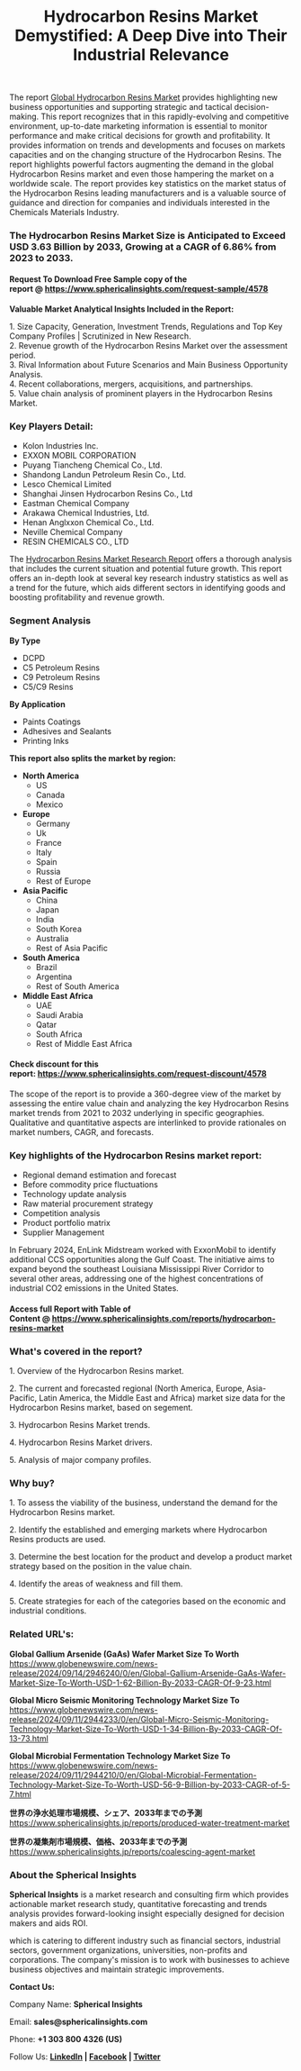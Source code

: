 <h1 style="text-align: center;">Hydrocarbon Resins Market Demystified: A Deep Dive into Their Industrial Relevance</h1>
<p>&nbsp;</p>
<p>The report&nbsp;<a href="https://www.sphericalinsights.com/reports/hydrocarbon-resins-market" target="_blank" rel="noopener noreferrer">Global Hydrocarbon Resins Market</a>&nbsp;provides highlighting new business opportunities and supporting strategic and tactical decision-making. This report recognizes that in this rapidly-evolving and competitive environment, up-to-date marketing information is essential to monitor performance and make critical decisions for growth and profitability. It provides information on trends and developments and focuses on markets capacities and on the changing structure of the Hydrocarbon Resins. The report highlights powerful factors augmenting the demand in the global Hydrocarbon Resins market and even those hampering the market on a worldwide scale. The report provides key statistics on the market status of the Hydrocarbon Resins leading manufacturers and is a valuable source of guidance and direction for companies and individuals interested in the Chemicals Materials Industry.</p>
<h3>The Hydrocarbon Resins Market Size is Anticipated to Exceed USD 3.63 Billion by 2033, Growing at a CAGR of 6.86% from 2023 to 2033.</h3>
<h4>Request To Download Free Sample copy of the report&nbsp;@&nbsp;<a href="https://www.sphericalinsights.com/request-sample/4578" target="_blank" rel="noopener noreferrer">https://www.sphericalinsights.com/request-sample/4578</a></h4>
<p><strong>Valuable Market Analytical Insights Included in the Report:</strong></p>
<p>1. Size Capacity, Generation, Investment Trends, Regulations and Top Key Company Profiles | Scrutinized in New Research.<br />2. Revenue growth of the Hydrocarbon Resins Market over the assessment period.<br />3. Rival Information about Future Scenarios and Main Business Opportunity Analysis.<br />4. Recent collaborations, mergers, acquisitions, and partnerships.<br />5. Value chain analysis of prominent players in the Hydrocarbon Resins Market.</p>
<h3><strong>Key Players Detail:</strong></h3>
<ul>
<li>Kolon Industries Inc.</li>
<li>EXXON MOBIL CORPORATION</li>
<li>Puyang Tiancheng Chemical Co., Ltd.</li>
<li>Shandong Landun Petroleum Resin Co., Ltd.</li>
<li>Lesco Chemical Limited</li>
<li>Shanghai Jinsen Hydrocarbon Resins Co., Ltd</li>
<li>Eastman Chemical Company</li>
<li>Arakawa Chemical Industries, Ltd.</li>
<li>Henan Anglxxon Chemical Co., Ltd.</li>
<li>Neville Chemical Company</li>
<li>RESIN CHEMICALS CO., LTD</li>
</ul>
<p>The&nbsp;<a href="https://www.sphericalinsights.com/reports/hydrocarbon-resins-market" target="_blank" rel="noopener noreferrer">Hydrocarbon Resins Market Research Report</a>&nbsp;offers a thorough analysis that includes the current situation and potential future growth. This report offers an in-depth look at several key research industry statistics as well as a trend for the future, which aids different sectors in identifying goods and boosting profitability and revenue growth.</p>
<h3><strong>Segment Analysis</strong></h3>
<p><strong>By Type</strong></p>
<ul>
<li>DCPD</li>
<li>C5 Petroleum Resins</li>
<li>C9 Petroleum Resins</li>
<li>C5/C9 Resins</li>
</ul>
<p><strong>By Application</strong></p>
<ul>
<li>Paints Coatings</li>
<li>Adhesives and Sealants</li>
<li>Printing Inks</li>
</ul>
<p><strong>This report also splits the market by region:</strong></p>
<ul>
<li><strong>North America</strong>
<ul>
<li>US</li>
<li>Canada</li>
<li>Mexico</li>
</ul>
</li>
<li><strong>Europe</strong>
<ul>
<li>Germany</li>
<li>Uk</li>
<li>France</li>
<li>Italy</li>
<li>Spain</li>
<li>Russia</li>
<li>Rest of Europe</li>
</ul>
</li>
<li><strong>Asia Pacific</strong>
<ul>
<li>China</li>
<li>Japan</li>
<li>India</li>
<li>South Korea</li>
<li>Australia</li>
<li>Rest of Asia Pacific</li>
</ul>
</li>
<li><strong>South America</strong>
<ul>
<li>Brazil</li>
<li>Argentina</li>
<li>Rest of South America</li>
</ul>
</li>
<li><strong>Middle East Africa</strong>
<ul>
<li>UAE</li>
<li>Saudi Arabia</li>
<li>Qatar</li>
<li>South Africa</li>
<li>Rest of Middle East Africa</li>
</ul>
</li>
</ul>
<h4>Check discount for this report:&nbsp;<a href="https://www.sphericalinsights.com/request-discount/4578" target="_blank" rel="noopener noreferrer">https://www.sphericalinsights.com/request-discount/4578</a></h4>
<p>The scope of the report is to provide a 360-degree view of the market by assessing the entire value chain and analyzing the key Hydrocarbon Resins market trends from 2021 to 2032 underlying in specific geographies. Qualitative and quantitative aspects are interlinked to provide rationales on market numbers, CAGR, and forecasts.</p>
<h3><strong>Key highlights of the Hydrocarbon Resins market report:</strong></h3>
<ul>
<li>Regional demand estimation and forecast</li>
<li>Before commodity price fluctuations</li>
<li>Technology update analysis</li>
<li>Raw material procurement strategy</li>
<li>Competition analysis</li>
<li>Product portfolio matrix</li>
<li>Supplier Management</li>
</ul>
<p>In February 2024, EnLink Midstream worked with ExxonMobil to identify additional CCS opportunities along the Gulf Coast. The initiative aims to expand beyond the southeast Louisiana Mississippi River Corridor to several other areas, addressing one of the highest concentrations of industrial CO2 emissions in the United States.</p>
<h4>Access full Report with Table of Content&nbsp;@&nbsp;<a href="https://www.sphericalinsights.com/reports/hydrocarbon-resins-market" target="_blank" rel="noopener noreferrer">https://www.sphericalinsights.com/reports/hydrocarbon-resins-market</a></h4>
<h3><strong>What's covered in the report?</strong></h3>
<p>1. Overview of the Hydrocarbon Resins market.</p>
<p>2. The current and forecasted regional (North America, Europe, Asia-Pacific, Latin America, the Middle East and Africa) market size data for the Hydrocarbon Resins market, based on segement.</p>
<p>3. Hydrocarbon Resins Market trends.</p>
<p>4. Hydrocarbon Resins Market drivers.</p>
<p>5. Analysis of major company profiles.</p>
<h3><strong>Why buy?</strong></h3>
<p>1. To assess the viability of the business, understand the demand for the Hydrocarbon Resins market.</p>
<p>2. Identify the established and emerging markets where Hydrocarbon Resins products are used.</p>
<p>3. Determine the best location for the product and develop a product market strategy based on the position in the value chain.</p>
<p>4. Identify the areas of weakness and fill them.</p>
<p>5. Create strategies for each of the categories based on the economic and industrial conditions.</p>
<h3><strong>Related URL's:</strong></h3>
<p><strong>Global Gallium Arsenide (GaAs) Wafer Market Size To Worth</strong><br /><a href="https://www.globenewswire.com/news-release/2024/09/14/2946240/0/en/Global-Gallium-Arsenide-GaAs-Wafer-Market-Size-To-Worth-USD-1-62-Billion-By-2033-CAGR-Of-9-23.html" rel="nofollow">https://www.globenewswire.com/news-release/2024/09/14/2946240/0/en/Global-Gallium-Arsenide-GaAs-Wafer-Market-Size-To-Worth-USD-1-62-Billion-By-2033-CAGR-Of-9-23.html</a></p>
<p><strong>Global Micro Seismic Monitoring Technology Market Size To</strong><br /><a href="https://www.globenewswire.com/news-release/2024/09/11/2944233/0/en/Global-Micro-Seismic-Monitoring-Technology-Market-Size-To-Worth-USD-1-34-Billion-By-2033-CAGR-Of-13-73.html" rel="nofollow">https://www.globenewswire.com/news-release/2024/09/11/2944233/0/en/Global-Micro-Seismic-Monitoring-Technology-Market-Size-To-Worth-USD-1-34-Billion-By-2033-CAGR-Of-13-73.html</a>&nbsp;</p>
<p><strong>Global Microbial Fermentation Technology Market Size To</strong><br /><a href="https://www.globenewswire.com/news-release/2024/09/11/2944210/0/en/Global-Microbial-Fermentation-Technology-Market-Size-To-Worth-USD-56-9-Billion-by-2033-CAGR-of-5-7.html" rel="nofollow">https://www.globenewswire.com/news-release/2024/09/11/2944210/0/en/Global-Microbial-Fermentation-Technology-Market-Size-To-Worth-USD-56-9-Billion-by-2033-CAGR-of-5-7.html</a>&nbsp;</p>
<p><strong>世界の浄水処理市場規模、シェア、2033年までの予測</strong><br /><a href="https://www.sphericalinsights.jp/reports/produced-water-treatment-market" rel="nofollow">https://www.sphericalinsights.jp/reports/produced-water-treatment-market</a>&nbsp;</p>
<p><strong>世界の凝集剤市場規模、価格、2033年までの予測</strong><br /><a href="https://www.sphericalinsights.jp/reports/coalescing-agent-market" rel="nofollow">https://www.sphericalinsights.jp/reports/coalescing-agent-market</a>&nbsp;</p>
<h3><strong>About the Spherical Insights</strong></h3>
<p><strong>Spherical Insights</strong>&nbsp;is a market research and consulting firm which provides actionable market research study, quantitative forecasting and trends analysis provides forward-looking insight especially designed for decision makers and aids ROI.</p>
<p>which is catering to different industry such as financial sectors, industrial sectors, government organizations, universities, non-profits and corporations. The company's mission is to work with businesses to achieve business objectives and maintain strategic improvements.</p>
<p><strong>Contact Us:</strong></p>
<p>Company Name:&nbsp;<strong>Spherical Insights</strong></p>
<p>Email:&nbsp;<strong>sales@sphericalinsights.com</strong></p>
<p>Phone:&nbsp;<strong>+1 303 800 4326 (US)</strong></p>
<p>Follow Us:&nbsp;<strong><a href="https://www.linkedin.com/company/spherical-insight/" rel="nofollow"><u>LinkedIn</u></a>&nbsp;|&nbsp;<a href="https://www.facebook.com/sphericalinsights22" rel="nofollow"><u>Facebook</u></a>&nbsp;|&nbsp;<a href="https://twitter.com/SInsights_US" rel="nofollow"><u>Twitter</u></a></strong></p>
